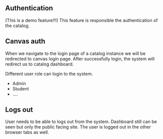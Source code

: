 ## Authentication

(This is a demo feature!!!) 
This feature is responsible the authentication of the catalog.

## Canvas auth

When we navigate to the login page of a catalog instance we will be redirected to canvas login page.
After successfully login, the system will redirect us to catalog dashboard.

Different user role can login to the system.

 - Admin
 - Student
 - ....

## Logs out
User needs to be able to logs out from the system.
Dashboard still can be seen but only the public facing site.
The user is logged out in the other browser tabs as well.
